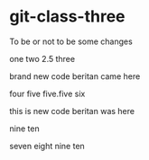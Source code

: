 # git-class-three

To be or not to be
some changes

one
two
2.5
three

brand new code
beritan came here

four
five
five.five
six 

this is new code
beritan was here 

nine 
ten

seven
eight
nine 
ten
